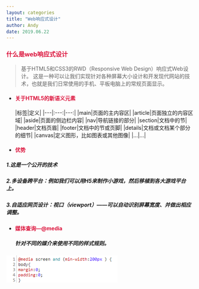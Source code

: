 ```yaml
---
layout: categories
title: "Web响应式设计"
author: Andy
date: 2019.06.22
---
```

### <font color=#DC143C> 什么是web响应式设计</font>
> 基于HTML5和CSS3的RWD（Responsive Web Design）响应式Web设计。
这是一种可以让我们实现针对各种屏幕大小设计和开发现代网站的技术，也就是我们日常使用的手机、平板电脑上的常规页面显示。

+ #### <font color=#DC143C>关于HTML5的新语义元素 </font>
    |标签|定义|
    |---|:---:|---:|
    |main|页面的主内容区|
    |article|页面独立的内容区域|
    |aside|页面的侧边栏内容|
    |nav|导航链接的部分|
    |section|文档中的节|
    |header|文档页眉|
    |footer|文档中的节或页脚|
    |details|文档或文档某个部分的细节|
    |canvas|定义图形，比如图表或其他图像|
    |...|...|
+ #### <font color=#DC143C>优势 </font>
 ##### 1.这是一个公开的技术
 
 ##### 2.多设备跨平台：例如我们可以用H5来制作小游戏，然后移植到各大游戏平台上。
 
 ##### 3.自适应网页设计：视口（viewport）——可以自动识别屏幕宽度、并做出相应调整。
 
+ #### <font color=#DC143C>媒体查询—@media </font>
  ##### 针对不同的媒介来使用不同的样式规则。
![Alt text](/assets/images/media.png)




